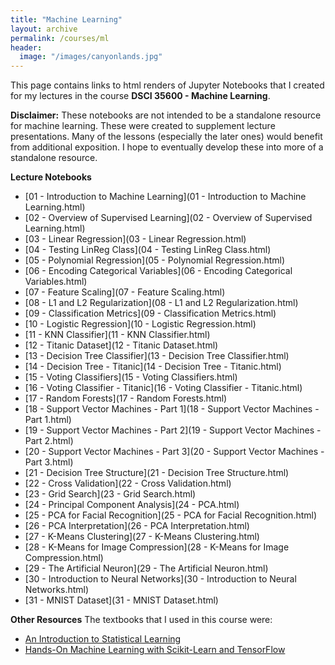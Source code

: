 ```yaml
---
title: "Machine Learning"
layout: archive
permalink: /courses/ml
header:
  image: "/images/canyonlands.jpg"
---
```


This page contains links to html renders of Jupyter Notebooks that I created for my lectures in the course <b>DSCI 35600 - Machine Learning</b>.

**Disclaimer:** These notebooks are not intended to be a standalone resource for machine learning. These were created to supplement lecture presentations. Many of the lessons (especially the later ones) would benefit from additional exposition. I hope to eventually develop these into more of a standalone resource.  

<b>Lecture Notebooks</b>
+ [01 - Introduction to Machine Learning](01 - Introduction to Machine Learning.html)
+ [02 - Overview of Supervised Learning](02 - Overview of Supervised Learning.html)
+ [03 - Linear Regression](03 - Linear Regression.html)
+ [04 - Testing LinReg Class](04 - Testing LinReg Class.html)
+ [05 - Polynomial Regression](05 - Polynomial Regression.html)
+ [06 - Encoding Categorical Variables](06 - Encoding Categorical Variables.html)
+ [07 - Feature Scaling](07 - Feature Scaling.html)
+ [08 - L1 and L2 Regularization](08 - L1 and L2 Regularization.html)
+ [09 - Classification Metrics](09 - Classification Metrics.html)
+ [10 - Logistic Regression](10 - Logistic Regression.html)
+ [11 - KNN Classifier](11 - KNN Classifier.html)
+ [12 - Titanic Dataset](12 - Titanic Dataset.html)
+ [13 - Decision Tree Classifier](13 - Decision Tree Classifier.html)
+ [14 - Decision Tree - Titanic](14 - Decision Tree - Titanic.html)
+ [15 - Voting Classifiers](15 - Voting Classifiers.html)
+ [16 - Voting Classifier - Titanic](16 - Voting Classifier - Titanic.html)
+ [17 - Random Forests](17 - Random Forests.html)
+ [18 - Support Vector Machines - Part 1](18 - Support Vector Machines - Part 1.html)
+ [19 - Support Vector Machines - Part 2](19 - Support Vector Machines - Part 2.html)
+ [20 - Support Vector Machines - Part 3](20 - Support Vector Machines - Part 3.html)
+ [21 - Decision Tree Structure](21 - Decision Tree Structure.html)
+ [22 - Cross Validation](22 - Cross Validation.html)
+ [23 - Grid Search](23 - Grid Search.html)
+ [24 - Principal Component Analysis](24 - PCA.html)
+ [25 - PCA for Facial Recognition](25 - PCA for Facial Recognition.html)
+ [26 - PCA Interpretation](26 - PCA Interpretation.html)
+ [27 - K-Means Clustering](27 - K-Means Clustering.html)
+ [28 - K-Means for Image Compression](28 - K-Means for Image Compression.html)
+ [29 - The Artificial Neuron](29 - The Artificial Neuron.html)
+ [30 - Introduction to Neural Networks](30 - Introduction to Neural Networks.html)
+ [31 - MNIST Dataset](31 - MNIST Dataset.html)

<b>Other Resources</b>
The textbooks that I used in this course were:
* [An Introduction to Statistical Learning](https://www-bcf.usc.edu/~gareth/ISL/)
* [Hands-On Machine Learning with Scikit-Learn and TensorFlow](https://www.amazon.com/Hands-Machine-Learning-Scikit-Learn-TensorFlow/dp/1491962291)
